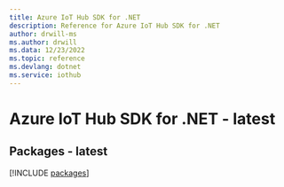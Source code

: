 ```yaml
---
title: Azure IoT Hub SDK for .NET
description: Reference for Azure IoT Hub SDK for .NET
author: drwill-ms
ms.author: drwill
ms.data: 12/23/2022
ms.topic: reference
ms.devlang: dotnet
ms.service: iothub
---
```

# Azure IoT Hub SDK for .NET - latest
## Packages - latest
[!INCLUDE [packages](iot-hub-index.md)]